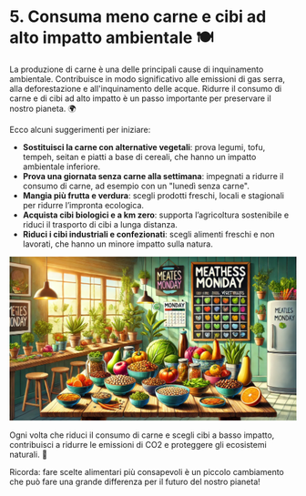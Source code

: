 # 5. Consuma meno carne e cibi ad alto impatto ambientale 🍽️

La produzione di carne è una delle principali cause di inquinamento ambientale. Contribuisce in modo significativo alle emissioni di gas serra, alla deforestazione e all'inquinamento delle acque. Ridurre il consumo di carne e di cibi ad alto impatto è un passo importante per preservare il nostro pianeta. 🌍

Ecco alcuni suggerimenti per iniziare:

- **Sostituisci la carne con alternative vegetali**: prova legumi, tofu, tempeh, seitan e piatti a base di cereali, che hanno un impatto ambientale inferiore.
- **Prova una giornata senza carne alla settimana**: impegnati a ridurre il consumo di carne, ad esempio con un "lunedì senza carne".
- **Mangia più frutta e verdura**: scegli prodotti freschi, locali e stagionali per ridurre l’impronta ecologica.
- **Acquista cibi biologici e a km zero**: supporta l’agricoltura sostenibile e riduci il trasporto di cibi a lunga distanza.
- **Riduci i cibi industriali e confezionati**: scegli alimenti freschi e non lavorati, che hanno un minore impatto sulla natura.

![Cibi sostenibili](../images/step5/cibiSostenibili.webp)

Ogni volta che riduci il consumo di carne e scegli cibi a basso impatto, contribuisci a ridurre le emissioni di CO2 e proteggere gli ecosistemi naturali. 🌱

Ricorda: fare scelte alimentari più consapevoli è un piccolo cambiamento che può fare una grande differenza per il futuro del nostro pianeta!

